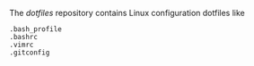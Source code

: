 
The *dotfiles* repository contains Linux configuration dotfiles like

    .bash_profile
    .bashrc
    .vimrc
    .gitconfig


